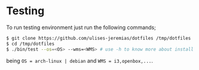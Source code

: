# Testing

To run testing environment just run the following commands;

```sh
$ git clone https://github.com/ulises-jeremias/dotfiles /tmp/dotfiles
$ cd /tmp/dotfiles
$ ./bin/test --os=<OS> --wms=<WMS> # use -h to know more about install options
```

being `OS = arch-linux | debian` and `WMS = i3,openbox,...`.
